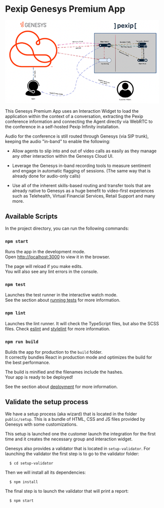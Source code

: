 # Pexip Genesys Premium App

![Architecture Diagram](docs/images/01-Architecture-Diagram.png)

This Genesys Premium App uses an Interaction Widget to load the application
within the context of a conversation, extracting the Pexip conference
information and connecting the Agent directly via WebRTC to the conference in a
self-hosted Pexip Infinity installation.

Audio for the conference is still routed through Genesys (via SIP trunk),
keeping the audio "in-band" to enable the following:

- Allow agents to slip into and out of video calls as easily as they manage any
  other interaction within the Genesys Cloud UI.

- Leverage the Genesys in-band recording tools to measure sentiment and engage
  in automatic flagging of sessions. (The same way that is already done for
  audio-only calls)

- Use all of the inherent skills-based routing and transfer tools that are
  already native to Genesys as a huge benefit to video-first experiences such as
  Telehealth, Virtual Financial Services, Retail Support and many more.

## Available Scripts

In the project directory, you can run the following commands:

### `npm start`

Runs the app in the development mode.\
Open [http://localhost:3000](http://localhost:3000) to view it in the browser.

The page will reload if you make edits.\
You will also see any lint errors in the console.

### `npm test`

Launches the test runner in the interactive watch mode.\
See the section about [running tests](https://facebook.github.io/create-react-app/docs/running-tests)
for more information.

### `npm lint`

Launches the lint runner. It will check the TypeScript files, but also the SCSS
files. Check [eslint](https://eslint.org/) and
[stylelint](https://stylelint.io/) for more information.

### `npm run build`

Builds the app for production to the `build` folder.\
It correctly bundles React in production mode and optimizes the build for the best
performance.

The build is minified and the filenames include the hashes.\
Your app is ready to be deployed!

See the section about
[deployment](https://facebook.github.io/create-react-app/docs/deployment) for
more information.

## Validate the setup process

We have a setup process (aka wizard) that is located in the folder
`public/setup`. This is a bundle of HTML, CSS and JS files provided by Genesys
with some customizations.

This setup is launched one the customer launch the integration for the first
time and it creates the necessary group and interaction widget.

Genesys also provides a validator that is located in `setup-validator`. For
launching the validator the first step is to go to the validator folder:

      $ cd setup-validator

Then we will install all its dependencies:

      $ npm install

The final step is to launch the validator that will print a report:

      $ npm start
